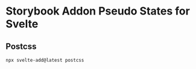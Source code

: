 # Storybook Addon Pseudo States for Svelte

## Postcss

```shell
npx svelte-add@latest postcss
````
